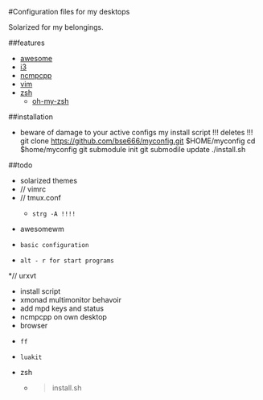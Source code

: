 #Configuration files for my desktops

Solarized for my belongings.

##features
* [awesome](http://awesome.naquadah.org)
* [i3](http://i3wm.org)
* [ncmpcpp](http://ncmpcpp.rybczak.net/)
* [vim](http://www.vim.org)
* [zsh](http://zsh.sourceforge.net/)
  * [oh-my-zsh](https://github.com/robbyrussell/oh-my-zsh)

##installation
* beware of damage to your active configs my install script !!! deletes !!!
git clone https://github.com/bse666/myconfig.git $HOME/myconfig
cd $home/myconfig
git submodule init
git submodile update
./install.sh

##todo
* solarized themes
* //	vimrc
* //	tmux.conf
  *		strg -A !!!!
*	awesomewm
  *		basic configuration
  *		alt - r for start programs
*//	urxvt
*	install script
*	xmonad multimonitor behavoir 
*	add mpd keys and status
*	ncmpcpp on own desktop
*	browser
  *		ff
  *		luakit
*	zsh
	* >install.sh 


